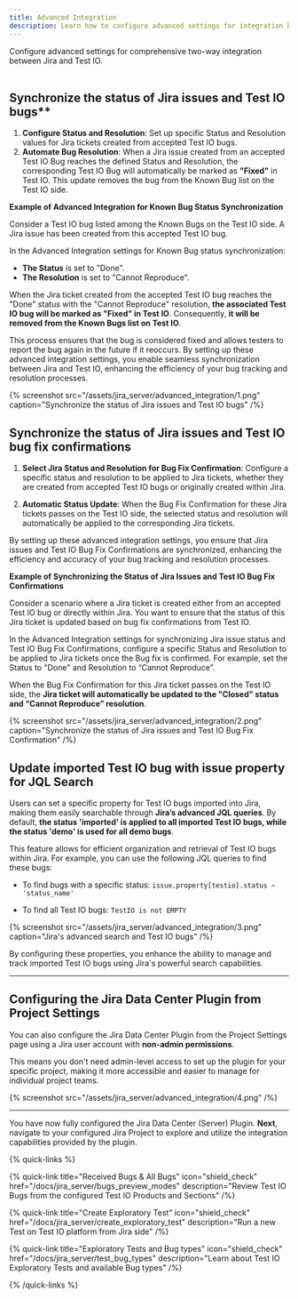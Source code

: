 ```yaml
---
title: Advanced Integration
description: Learn how to configure advanced settings for integration between Jira and Test IO.
---
```


Configure advanced settings for comprehensive two-way integration between Jira and Test IO.  
&nbsp;

## Synchronize the status of Jira issues and Test IO bugs\*\*

1. **Configure Status and Resolution**: Set up specific Status and Resolution values for Jira tickets created from accepted Test IO bugs.
2. **Automate Bug Resolution**: When a Jira issue created from an accepted Test IO Bug reaches the defined Status and Resolution, the corresponding Test IO Bug will automatically be marked as **"Fixed"** in Test IO. This update removes the bug from the Known Bug list on the Test IO side.

**Example of Advanced Integration for Known Bug Status Synchronization**

Consider a Test IO bug listed among the Known Bugs on the Test IO side. A Jira issue has been created from this accepted Test IO bug.

In the Advanced Integration settings for Known Bug status synchronization:

- **The Status** is set to "Done".
- **The Resolution** is set to "Cannot Reproduce".

When the Jira ticket created from the accepted Test IO bug reaches the "Done" status with the "Cannot Reproduce" resolution, **the associated Test IO bug will be marked as "Fixed" in Test IO**. Consequently, **it will be removed from the Known Bugs list on Test IO**.

This process ensures that the bug is considered fixed and allows testers to report the bug again in the future if it reoccurs. By setting up these advanced integration settings, you enable seamless synchronization between Jira and Test IO, enhancing the efficiency of your bug tracking and resolution processes.

{% screenshot src="/assets/jira_server/advanced_integration/1.png" caption="Synchronize the status of Jira issues and Test IO bugs" /%}

## Synchronize the status of Jira issues and Test IO bug fix confirmations

1. **Select Jira Status and Resolution for Bug Fix Confirmation**: Configure a specific status and resolution to be applied to Jira tickets, whether they are created from accepted Test IO bugs or originally created within Jira.

2. **Automatic Status Update**: When the Bug Fix Confirmation for these Jira tickets passes on the Test IO side, the selected status and resolution will automatically be applied to the corresponding Jira tickets.

By setting up these advanced integration settings, you ensure that Jira issues and Test IO Bug Fix Confirmations are synchronized, enhancing the efficiency and accuracy of your bug tracking and resolution processes.

**Example of Synchronizing the Status of Jira Issues and Test IO Bug Fix Confirmations**

Consider a scenario where a Jira ticket is created either from an accepted Test IO bug or directly within Jira. You want to ensure that the status of this Jira ticket is updated based on bug fix confirmations from Test IO.

In the Advanced Integration settings for synchronizing Jira issue status and Test IO Bug Fix Confirmations, configure a specific Status and Resolution to be applied to Jira tickets once the Bug fix is confirmed. For example, set the Status to "Done" and Resolution to “Cannot Reproduce”.

When the Bug Fix Confirmation for this Jira ticket passes on the Test IO side, the **Jira ticket will automatically be updated to the "Closed" status and “Cannot Reproduce” resolution**.

{% screenshot src="/assets/jira_server/advanced_integration/2.png" caption="Synchronize the status of Jira issues and Test IO Bug Fix Confirmation" /%}

## Update imported Test IO bug with issue property for JQL Search

Users can set a specific property for Test IO bugs imported into Jira, making them easily searchable through **Jira’s advanced JQL queries**. By default, **the status 'imported' is applied to all imported Test IO bugs, while the status 'demo' is used for all demo bugs**.

This feature allows for efficient organization and retrieval of Test IO bugs within Jira. For example, you can use the following JQL queries to find these bugs:

- To find bugs with a specific status: `issue.property[testio].status ~ 'status_name'`

- To find all Test IO bugs: `TestIO is not EMPTY`

{% screenshot src="/assets/jira_server/advanced_integration/3.png" caption="Jira's advanced search and Test IO bugs" /%}

By configuring these properties, you enhance the ability to manage and track imported Test IO bugs using Jira's powerful search capabilities.

---

## Configuring the Jira Data Center Plugin from Project Settings

You can also configure the Jira Data Center Plugin from the Project Settings page using a Jira user account with **non-admin permissions**.

This means you don't need admin-level access to set up the plugin for your specific project, making it more accessible and easier to manage for individual project teams.

{% screenshot src="/assets/jira_server/advanced_integration/4.png" /%}

---

You have now fully configured the Jira Data Center (Server) Plugin. **Next**, navigate to your configured Jira Project to explore and utilize the integration capabilities provided by the plugin.

{% quick-links %}

{% quick-link title="Received Bugs & All Bugs" icon="shield_check"
href="/docs/jira_server/bugs_preview_modes"
description="Review Test IO Bugs from the configured Test IO Products and Sections" /%}

{% quick-link title="Create Exploratory Test" icon="shield_check"
href="/docs/jira_server/create_exploratory_test"
description="Run a new Test on Test IO platform from Jira side" /%}

{% quick-link title="Exploratory Tests and Bug types" icon="shield_check"
href="/docs/jira_server/test_bug_types"
description="Learn about Test IO Exploratory Tests and available Bug types" /%}

{% /quick-links %}
